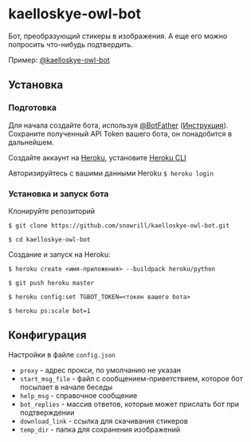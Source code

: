 # kaelloskye-owl-bot
Бот, преобразующий стикеры в изображения. А еще его можно попросить что-нибудь подтвердить.

Пример: [@kaelloskye-owl-bot](https://t.me/kaelloskye_owl_bot)

## Установка

### Подготовка
Для начала создайте бота, используя [@BotFather](https://t.me/BotFather) ([Инструкция](https://core.telegram.org/bots#botfather)). Сохраните полученный API Token вашего бота, он понадобится в дальнейшем.

Создайте аккаунт на [Heroku](https://heroku.com/), установите [Heroku CLI](https://devcenter.heroku.com/articles/heroku-cli)

Авторизируйтесь с вашими данными Heroku
`$ heroku login`

### Установка и запуск бота

Клонируйте репозиторий

`$ git clone https://github.com/snowrill/kaelloskye-owl-bot.git`

`$ cd kaelloskye-owl-bot`

Создание и запуск на Heroku:

`$ heroku create <имя-приложения> --buildpack heroku/python`

`$ git push heroku master`

`$ heroku config:set TGBOT_TOKEN=<токен вашего бота>`

`$ heroku ps:scale bot=1`

## Конфигурация

Настройки в файле `config.json`
* `proxy` - адрес прокси, по умолчанию не указан
* `start_msg_file` - файл с сообщением-приветствием, которое бот посылает в начале беседы
* `help_msg` - справочное сообщение
* `bot_replies` - массив ответов, которые может прислать бот при подтверждении
* `download_link` - ссылка для скачивания стикеров
* `temp_dir` - папка для сохранения изображений